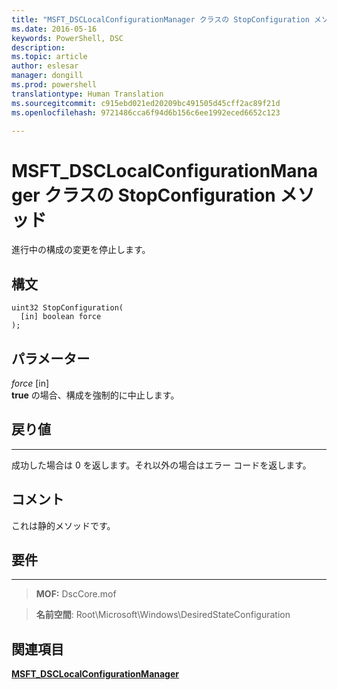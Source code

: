 ```yaml
---
title: "MSFT_DSCLocalConfigurationManager クラスの StopConfiguration メソッド"
ms.date: 2016-05-16
keywords: PowerShell, DSC
description: 
ms.topic: article
author: eslesar
manager: dongill
ms.prod: powershell
translationtype: Human Translation
ms.sourcegitcommit: c915ebd021ed20209bc491505d45cff2ac89f21d
ms.openlocfilehash: 9721486cca6f94d6b156c6ee1992eced6652c123

---
```


# MSFT_DSCLocalConfigurationManager クラスの StopConfiguration メソッド

進行中の構成の変更を停止します。

構文
------

```mof
uint32 StopConfiguration(
  [in] boolean force
);
```

パラメーター
----------

*force* \[in\]  
**true** の場合、構成を強制的に中止します。

## 戻り値
------------

成功した場合は 0 を返します。それ以外の場合はエラー コードを返します。

## コメント

これは静的メソッドです。

## 要件
------------
>**MOF:** DscCore.mof

>**名前空間**: Root\Microsoft\Windows\DesiredStateConfiguration


## 関連項目


[**MSFT_DSCLocalConfigurationManager**](msft-dsclocalconfigurationmanager.md)


 

 






<!--HONumber=Aug16_HO3-->


